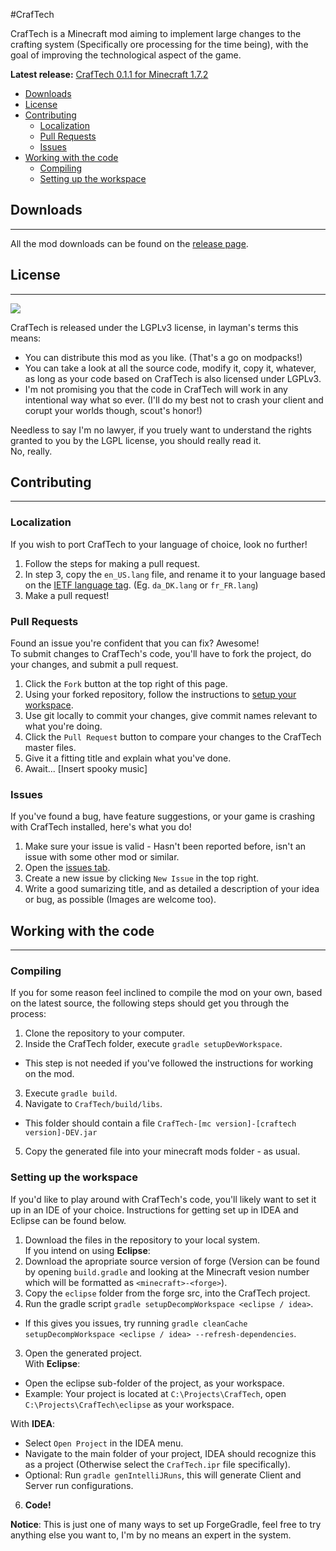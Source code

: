 #CrafTech

CrafTech is a Minecraft mod aiming to implement large changes to the crafting system (Specifically ore processing for the time being), with the goal of improving the technological aspect of the game.

**Latest release:** [CrafTech 0.1.1 for Minecraft 1.7.2](https://github.com/Hanse00/CrafTech/releases/tag/v0.1.1)

* [Downloads](https://github.com/Hanse00/CrafTech/blob/master/README.md#downloads)
* [License](https://github.com/Hanse00/CrafTech/blob/master/README.md#license)
* [Contributing](https://github.com/Hanse00/CrafTech/blob/master/README.md#contributing)
  * [Localization](https://github.com/Hanse00/CrafTech/blob/master/README.md#localization)
  * [Pull Requests](https://github.com/Hanse00/CrafTech/blob/master/README.md#pull_requests)
  * [Issues](https://github.com/Hanse00/CrafTech/blob/master/README.md#issues)
* [Working with the code](https://github.com/Hanse00/CrafTech/blob/master/README.md#working_with_the_code)
  * [Compiling](https://github.com/Hanse00/CrafTech/blob/master/README.md#compiling)
  * [Setting up the workspace](https://github.com/Hanse00/CrafTech/blob/master/README.md#setting_up_the_workspace)

## Downloads

***

All the mod downloads can be found on the [release page](https://github.com/Hanse00/CrafTech/releases).

## License

***

<img src="https://www.gnu.org/graphics/lgplv3-147x51.png" />

CrafTech is released under the LGPLv3 license, in layman's terms this means:
* You can distribute this mod as you like. (That's a go on modpacks!)
* You can take a look at all the source code, modify it, copy it, whatever, as long as your code based on CrafTech is also licensed under LGPLv3.
* I'm not promising you that the code in CrafTech will work in any intentional way what so ever. (I'll do my best not to crash your client and corupt your worlds though, scout's honor!)

Needless to say I'm no lawyer, if you truely want to understand the rights granted to you by the LGPL license, you should really read it.  
No, really.

## Contributing

***

### Localization

If you wish to port CrafTech to your language of choice, look no further!

1. Follow the steps for making a pull request.
2. In step 3, copy the `en_US.lang` file, and rename it to your language based on the [IETF language tag](https://en.wikipedia.org/wiki/IETF_language_tag). (Eg. `da_DK.lang` or `fr_FR.lang`)
3. Make a pull request!

### Pull Requests

Found an issue you're confident that you can fix? Awesome!  
To submit changes to CrafTech's code, you'll have to fork the project, do your changes, and submit a pull request.

1. Click the `Fork` button at the top right of this page.
2. Using your forked repository, follow the instructions to [setup your workspace](https://github.com/Hanse00/CrafTech/blob/master/README.md#setting-up-the-workspace).
3. Use git locally to commit your changes, give commit names relevant to what you're doing.
4. Click the `Pull Request` button to compare your changes to the CrafTech master files.
5. Give it a fitting title and explain what you've done.
6. Await... [Insert spooky music]

### Issues

If you've found a bug, have feature suggestions, or your game is crashing with CrafTech installed, here's what you do!

1. Make sure your issue is valid - Hasn't been reported before, isn't an issue with some other mod or similar.
2. Open the [issues tab](https://github.com/Hanse00/CrafTech/issues).
3. Create a new issue by clicking `New Issue` in the top right.
4. Write a good sumarizing title, and as detailed a description of your idea or bug, as possible (Images are welcome too).

## Working with the code

***

### Compiling

If you for some reason feel inclined to compile the mod on your own, based on the latest source, the following steps should get you through the process:

1. Clone the repository to your computer.
2. Inside the CrafTech folder, execute `gradle setupDevWorkspace`.
  * This step is not needed if you've followed the instructions for working on the mod.
3. Execute `gradle build`.
4. Navigate to `CrafTech/build/libs`.
  * This folder should contain a file `CrafTech-[mc version]-[craftech version]-DEV.jar`
5. Copy the generated file into your minecraft mods folder - as usual.

### Setting up the workspace

If you'd like to play around with CrafTech's code, you'll likely want to set it up in an IDE of your choice.
Instructions for getting set up in IDEA and Eclipse can be found below.

1. Download the files in the repository to your local system.  
  If you intend on using **Eclipse**:  
  2. Download the apropriate source version of forge (Version can be found by opening `build.gradle` and looking at the Minecraft vesion number which will be formatted as `<minecraft>-<forge>`).
  3. Copy the `eclipse` folder from the forge src, into the CrafTech project.
2. Run the gradle script `gradle setupDecompWorkspace <eclipse / idea>`.
  * If this gives you issues, try running `gradle cleanCache setupDecompWorkspace <eclipse / idea> --refresh-dependencies`.
3. Open the generated project.  
  With **Eclipse**:
  * Open the eclipse sub-folder of the project, as your workspace.
  * Example: Your project is located at `C:\Projects\CrafTech`, open `C:\Projects\CrafTech\eclipse` as your workspace.

  With **IDEA**:
  * Select `Open Project` in the IDEA menu.
  * Navigate to the main folder of your project, IDEA should recognize this as a project (Otherwise select the `CrafTech.ipr` file specifically).
  * Optional: Run `gradle genIntelliJRuns`, this will generate Client and Server run configurations.

6. **Code!**

**Notice**: This is just one of many ways to set up ForgeGradle, feel free to try anything else you want to, I'm by no means an expert in the system.
